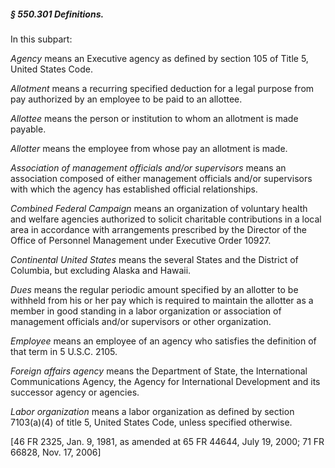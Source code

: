 ##### § 550.301 Definitions. #####

In this subpart:

*Agency* means an Executive agency as defined by section 105 of Title 5, United States Code.

*Allotment* means a recurring specified deduction for a legal purpose from pay authorized by an employee to be paid to an allottee.

*Allottee* means the person or institution to whom an allotment is made payable.

*Allotter* means the employee from whose pay an allotment is made.

*Association of management officials and/or supervisors* means an association composed of either management officials and/or supervisors with which the agency has established official relationships.

*Combined Federal Campaign* means an organization of voluntary health and welfare agencies authorized to solicit charitable contributions in a local area in accordance with arrangements prescribed by the Director of the Office of Personnel Management under Executive Order 10927.

*Continental United States* means the several States and the District of Columbia, but excluding Alaska and Hawaii.

*Dues* means the regular periodic amount specified by an allotter to be withheld from his or her pay which is required to maintain the allotter as a member in good standing in a labor organization or association of management officials and/or supervisors or other organization.

*Employee* means an employee of an agency who satisfies the definition of that term in 5 U.S.C. 2105.

*Foreign affairs agency* means the Department of State, the International Communications Agency, the Agency for International Development and its successor agency or agencies.

*Labor organization* means a labor organization as defined by section 7103(a)(4) of title 5, United States Code, unless specified otherwise.

[46 FR 2325, Jan. 9, 1981, as amended at 65 FR 44644, July 19, 2000; 71 FR 66828, Nov. 17, 2006]